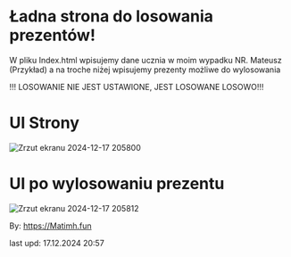 # Ładna strona do losowania prezentów!
W pliku Index.html wpisujemy dane ucznia w moim wypadku NR. Mateusz (Przykład) a na troche niżej wpisujemy prezenty możliwe do wylosowania

!!! LOSOWANIE NIE JEST USTAWIONE, JEST LOSOWANE LOSOWO!!!

# UI Strony
![Zrzut ekranu 2024-12-17  205800](https://github.com/user-attachments/assets/231113c0-a5d2-4291-9909-b518c1083c2f)


# UI po wylosowaniu prezentu
![Zrzut ekranu 2024-12-17  205812](https://github.com/user-attachments/assets/8219053b-738c-4612-84c4-59a8ce4b518f)


By: https://Matimh.fun

last upd: 17.12.2024 20:57
